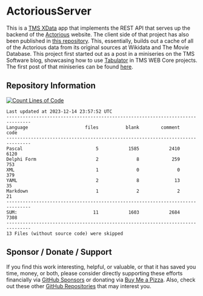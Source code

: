 # ActoriousServer
This is a [TMS XData](https://www.tmssoftware.com/site/xdata.asp) app that implements the REST API that serves up the backend of the [Actorious](https://www.actorious.com/) website. The client side of that project has also been published in [this repository](https://github.com/500Foods/ActoriousClient). This, essentially, builds out a cache of all of the Actorious data from its original sources at Wikidata and The Movie Database. This project first started out as a post in a miniseries on the TMS Software blog, showcasing how to use [Tabulator](https://tabulator.info/) in TMS WEB Core projects. The first post of that miniseries can be found [here](https://www.tmssoftware.com/site/blog.asp?post=948).

## Repository Information
[![Count Lines of Code](https://github.com/500Foods/ActoriousServer/actions/workflows/main.yml/badge.svg)](https://github.com/500Foods/ActoriousServer/actions/workflows/main.yml)
<!--CLOC-START -->
```
Last updated at 2023-12-14 23:57:52 UTC
-------------------------------------------------------------------------------
Language                     files          blank        comment           code
-------------------------------------------------------------------------------
Pascal                           5           1585           2410           6120
Delphi Form                      2              8            259            753
XML                              1              0              0            379
YAML                             2              8             13             35
Markdown                         1              2              2             21
-------------------------------------------------------------------------------
SUM:                            11           1603           2684           7308
-------------------------------------------------------------------------------
13 Files (without source code) were skipped
```
<!--CLOC-END-->

## Sponsor / Donate / Support
If you find this work interesting, helpful, or valuable, or that it has saved you time, money, or both, please consider directly supporting these efforts financially via [GitHub Sponsors](https://github.com/sponsors/500Foods) or donating via [Buy Me a Pizza](https://www.buymeacoffee.com/andrewsimard500). Also, check out these other [GitHub Repositories](https://github.com/500Foods?tab=repositories&q=&sort=stargazers) that may interest you.
